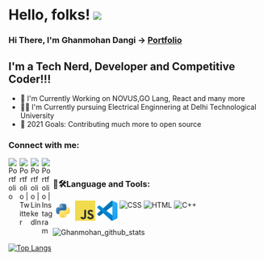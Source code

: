 # Hello, folks! <img src="https://raw.githubusercontent.com/MartinHeinz/MartinHeinz/master/wave.gif" width="30px">

### Hi There, I'm Ghanmohan Dangi -> [Portfolio][website]

## I'm a Tech Nerd, Developer and Competitive Coder!!!
- 🔭 I'm Currently Working on NOVUS,GO Lang, React and many more
- 🧑‍🎓 I'm Currently pursuing Electrical Enginnering at Delhi Technological University
- 🥅 2021 Goals: Contributing much more to open source 

### Connect with me:
[<img align="left" alt="Portfolio" width="22px" src="https://cdn2.iconfinder.com/data/icons/business-and-commercial-mixed-hexagone/128/5-512.png"/>][website]
[<img align="left" alt="Portfolio | Twitter" width="22px" src="https://cdn2.iconfinder.com/data/icons/social-media-2285/512/1_Twitter_colored_svg-1024.png" />][twitter]
[<img align="left" alt="Portfolio | LinkedIn" width="22px" src="https://cdn2.iconfinder.com/data/icons/social-media-2285/512/1_Linkedin_unofficial_colored_svg-1024.png" />][linkedin]
[<img align="left" alt="Portfolio | Instagram" width="22px" src="https://cdn2.iconfinder.com/data/icons/social-media-2285/512/1_Instagram_colored_svg_1-1024.png" />][instagram]

</br>

### 🧰🛠Language and Tools:
<p>
<img src="https://raw.githubusercontent.com/github/explore/80688e429a7d4ef2fca1e82350fe8e3517d3494d/topics/python/python.png" alt="Python" height="40" style="vertical-align:top;">
<img src="https://raw.githubusercontent.com/github/explore/80688e429a7d4ef2fca1e82350fe8e3517d3494d/topics/javascript/javascript.png" alt="Javascript" height="40" style="vertical-align:top; ">
<img src="https://raw.githubusercontent.com/github/explore/80688e429a7d4ef2fca1e82350fe8e3517d3494d/topics/visual-studio-code/visual-studio-code.png" alt="VS Code" height="40" style="vertical-align:top; ">
<img src="https://cdn4.iconfinder.com/data/icons/social-media-logos-6/512/121-css3-1024.png" alt="CSS" height="40" style="vertical-align:top;">
<img src="https://cdn1.iconfinder.com/data/icons/logotypes/32/badge-html-5-1024.png" alt="HTML" height="40" style="vertical-align:top; ">
<img src="https://cdn3.iconfinder.com/data/icons/file-extension-11/512/c-file-extension-format-programming-1024.png" alt="C++" height="40" style="vertical-align:top;">
</p>


![Ghanmohan_github_stats](https://github-readme-stats.vercel.app/api?username=Ghanmohan&show_icons=true&theme=dark)

[![Top Langs](https://github-readme-stats.vercel.app/api/top-langs/?username=Ghanmohan&layout=compact)](https://github.com/anuraghazra/github-readme-stats)

<br/>
<br/>

[website]: https://ghanmohan.github.io/Portfolio_Website/
[twitter]: https://twitter.com/Ghanmohan22
[instagram]: https://www.instagram.com/padnhirha_bas/
[linkedin]: https://www.linkedin.com/in/ghanmohan-dangi-a879041aa/
